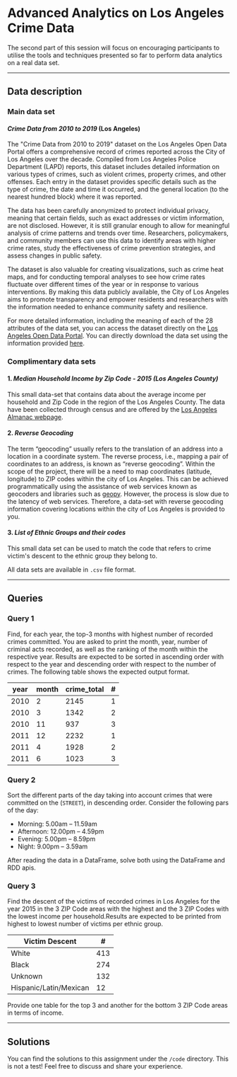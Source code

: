 # Advanced Analytics on Los Angeles Crime Data

The second part of this session will focus on encouraging participants to utilise the tools and techniques presented so far to perform data analytics on a real data set.
___
## Data description
### Main data set
#### _Crime Data from 2010 to 2019_ (Los Angeles) 
The "Crime Data from 2010 to 2019" dataset on the Los Angeles Open Data Portal offers a comprehensive record of crimes reported across the City of Los Angeles over the decade. Compiled from Los Angeles Police Department (LAPD) reports, this dataset includes detailed information on various types of crimes, such as violent crimes, property crimes, and other offenses. Each entry in the dataset provides specific details such as the type of crime, the date and time it occurred, and the general location (to the nearest hundred block) where it was reported.

The data has been carefully anonymized to protect individual privacy, meaning that certain fields, such as exact addresses or victim information, are not disclosed. However, it is still granular enough to allow for meaningful analysis of crime patterns and trends over time. Researchers, policymakers, and community members can use this data to identify areas with higher crime rates, study the effectiveness of crime prevention strategies, and assess changes in public safety.

The dataset is also valuable for creating visualizations, such as crime heat maps, and for conducting temporal analyses to see how crime rates fluctuate over different times of the year or in response to various interventions. By making this data publicly available, the City of Los Angeles aims to promote transparency and empower residents and researchers with the information needed to enhance community safety and resilience.

For more detailed information, including the meaning of each of the 28 attributes of the data set,  you can access the dataset directly on the [Los Angeles Open Data Portal](https://data.lacity.org/Public-Safety/Crime-Data-from-2010-to-2019/63jg-8b9z/about_data).
You can directly download the data set using the information provided [here](https://github.com/nchalv/spark-workshop/blob/main/data/la_crime_data/source.txt).

### Complimentary data sets 
#### 1. _Median Household Income by Zip Code - 2015 (Los Angeles County)_
This small data-set that contains data about the average income per household and Zip Code in the region of the Los
Angeles County. The data have been collected through census and are offered by the [Los Angeles Almanac webpage](http://www.laalmanac.com/employment/em12c_2015.php).

#### 2. _Reverse Geocoding_
The term “geocoding” usually refers to the translation of an address into a location in a coordinate system. The reverse process, i.e., mapping a pair of coordinates to
an address, is known as “reverse geocoding”. Within the scope of the project, there will be a need to map coordinates (latitude, longitude) to ZIP codes within the city of Los Angeles. This
can be achieved programmatically using the assistance of web services known as geocoders and libraries such as [geopy](https://geopy.readthedocs.io/en/stable/##module-geopy.geocoders). However, the process is slow due to the latency of web services.
Therefore, a data-set with reverse geocoding information covering locations within the city of Los Angeles is provided to you.

#### 3. _List of Ethnic Groups and their codes_
This small data set can be used to match the code that refers to crime victim's descent to the ethnic group they belong to.

All data sets are available in `.csv` file format.
___
## Queries
### Query 1
Find, for each year, the top-3 months with highest number of recorded crimes committed. You are asked to print the month, year, number of criminal acts recorded, as well as the ranking of the month within the respective year. Results are expected to be sorted in ascending order with respect to the year and descending order with respect to the number of crimes. The following table shows the expected output format.


| year | month | crime_total | #   |
|------|-------|-------------|-----|
| 2010 | 2     | 2145        | 1   |
| 2010 | 3     | 1342        | 2   |
| 2010 | 11    | 937         | 3   |
| 2011 | 12    | 2232        | 1   |
| 2011 | 4     | 1928        | 2   |
| 2011 | 6     | 1023        | 3   |


### Query 2
Sort the different parts of the day taking into account crimes that were committed on the (`STREET`), in descending order. Consider the following pars of the day:
 - Morning: 5.00am – 11.59am  
 - Afternoon: 12.00pm – 4.59pm
 - Evening: 5.00pm – 8.59pm
 - Night: 9.00pm – 3.59am

After reading the data in a DataFrame, solve both using the DataFrame and RDD apis.


### Query 3
Find the descent of the victims of recorded crimes in Los Angeles for the year 2015 in the 3 ZIP Code areas with the highest and the 3 ZIP Codes with the lowest income per household.Results are expected to be printed from highest to lowest number of victims per ethnic group.

| Victim Descent         | #   |
|------------------------|-----|
| White                  | 413 |
| Black                  | 274 |
| Unknown                | 132 |
| Hispanic/Latin/Mexican | 12  |

Provide one table for the top 3 and another for the bottom 3 ZIP Code areas in terms of income.

___
## Solutions
You can find the solutions to this assignment under the `/code` directory. This is not a test!
Feel free to discuss and share your experience.